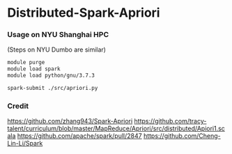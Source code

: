 # Distributed-Spark-Apriori
### Usage on NYU Shanghai HPC
(Steps on NYU Dumbo are similar)

```bash
module purge
module load spark
module load python/gnu/3.7.3

spark-submit ./src/apriori.py
```


### Credit
https://github.com/zhang943/Spark-Apriori
https://github.com/tracy-talent/curriculum/blob/master/MapReduce/Apriori/src/distributed/Apiori1.scala
https://github.com/apache/spark/pull/2847
https://github.com/Cheng-Lin-Li/Spark